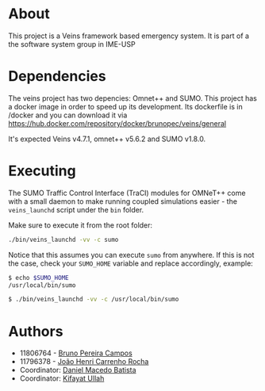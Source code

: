 # About

This project is a Veins framework based emergency system. It is part of a the software system group in IME-USP

# Dependencies

The veins project has two depencies: Omnet++ and SUMO.
This project has a docker image in order to speed up its development. Its dockerfile is in /docker and you can download it via https://hub.docker.com/repository/docker/brunopec/veins/general

It's expected Veins v4.7.1, omnet++ v5.6.2 and SUMO v1.8.0.

# Executing

The SUMO Traffic Control Interface (TraCI) modules for OMNeT++ come with a small daemon to make running coupled simulations easier - the `veins_launchd` script under the `bin` folder.

Make sure to execute it from the root folder:

```bash
./bin/veins_launchd -vv -c sumo
```

Notice that this assumes you can execute `sumo` from anywhere. If this is not the case, check your `SUMO_HOME` variable and replace accordingly, example:

```bash
$ echo $SUMO_HOME
/usr/local/bin/sumo

$ ./bin/veins_launchd -vv -c /usr/local/bin/sumo
```

# Authors

- 11806764 - [Bruno Pereira Campos](brunopereira@usp.br)
- 11796378 - [João Henri Carrenho Rocha](joao.henri@usp.br)
- Coordinator: [Daniel Macedo Batista](batista@ime.usp.br)
- Coordinator: [Kifayat Ullah](kifayat@ime.usp.br)
